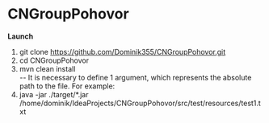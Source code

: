 # CNGroupPohovor

**Launch** 
1. git clone https://github.com/Dominik355/CNGroupPohovor.git 
2. cd CNGroupPohovor
3. mvn clean install\
-- It is necessary to define 1 argument, which represents the absolute path to the file. For example:
4. java -jar ./target/*.jar /home/dominik/IdeaProjects/CNGroupPohovor/src/test/resources/test1.txt


